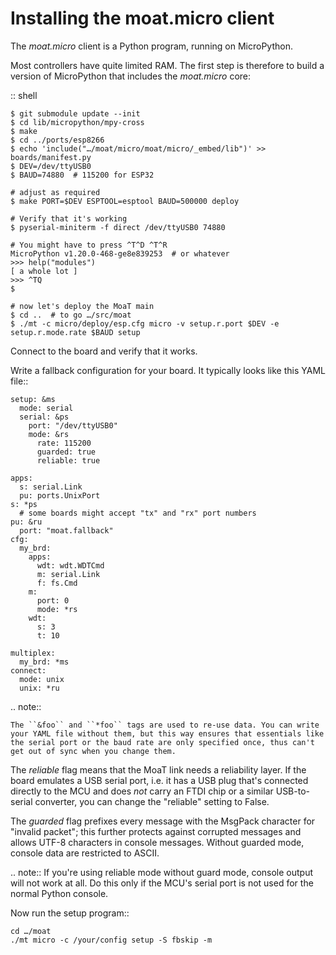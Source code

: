 Installing the moat.micro client
================================

The *moat.micro* client is a Python program, running on MicroPython.

Most controllers have quite limited RAM. The first step is therefore to
build a version of MicroPython that includes the *moat.micro* core:

:: shell

    $ git submodule update --init
    $ cd lib/micropython/mpy-cross
    $ make
    $ cd ../ports/esp8266
    $ echo 'include("…/moat/micro/moat/micro/_embed/lib")' >> boards/manifest.py
    $ DEV=/dev/ttyUSB0
    $ BAUD=74880  # 115200 for ESP32

    # adjust as required
    $ make PORT=$DEV ESPTOOL=esptool BAUD=500000 deploy

    # Verify that it's working
    $ pyserial-miniterm -f direct /dev/ttyUSB0 74880

    # You might have to press ^T^D ^T^R
    MicroPython v1.20.0-468-ge8e839253  # or whatever
    >>> help("modules")
    [ a whole lot ]
    >>> ^TQ
    $

    # now let's deploy the MoaT main 
    $ cd ..  # to go …/src/moat
    $ ./mt -c micro/deploy/esp.cfg micro -v setup.r.port $DEV -e setup.r.mode.rate $BAUD setup

    

Connect to the board and verify that it works.

Write a fallback configuration for your board. It typically looks like
this YAML file::

    setup: &ms
      mode: serial
      serial: &ps
        port: "/dev/ttyUSB0"
        mode: &rs
          rate: 115200
          guarded: true
          reliable: true

    apps:
      s: serial.Link
      pu: ports.UnixPort
    s: *ps
      # some boards might accept "tx" and "rx" port numbers
    pu: &ru
      port: "moat.fallback"
    cfg:
      my_brd:
        apps:
          wdt: wdt.WDTCmd
          m: serial.Link
          f: fs.Cmd
        m: 
          port: 0
          mode: *rs
        wdt:
          s: 3
          t: 10
    
    multiplex:
      my_brd: *ms
    connect:
      mode: unix
      unix: *ru

.. note::

    The ``&foo`` and ``*foo`` tags are used to re-use data. You can write
    your YAML file without them, but this way ensures that essentials like
    the serial port or the baud rate are only specified once, thus can't
    get out of sync when you change them.

The *reliable* flag means that the MoaT link needs a reliability layer.
If the board emulates a USB serial port, i.e. it has a USB plug that's
connected directly to the MCU and does *not* carry an FTDI chip or a
similar USB-to-serial converter, you can change the "reliable" setting to
False.

The *guarded* flag prefixes every message with the MsgPack character for
"invalid packet"; this further protects against corrupted messages and
allows UTF-8 characters in console messages. Without guarded mode, console
data are restricted to ASCII.

.. note::
    If you're using reliable mode without guard mode, console output will
    not work at all. Do this only if the MCU's serial port is not used
    for the normal Python console.

Now run the setup program::

    cd …/moat
    ./mt micro -c /your/config setup -S fbskip -m



